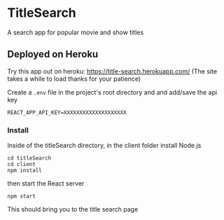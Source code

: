 # TitleSearch
A search app for popular movie and show titles

## Deployed on Heroku

Try this app out on heroku: https://title-search.herokuapp.com/ (The site takes a while to load thanks for your patience)

Create a `.env` file in the project's root directory and and add/save the api key
```
REACT_APP_API_KEY=XXXXXXXXXXXXXXXXXXXX
```
### Install

Inside of the titleSearch directory, in the client folder
install Node.js
```
cd titleSearch
cd client
npm install
```
then start the React server
```
npm start
```
This should bring you to the title search page 
